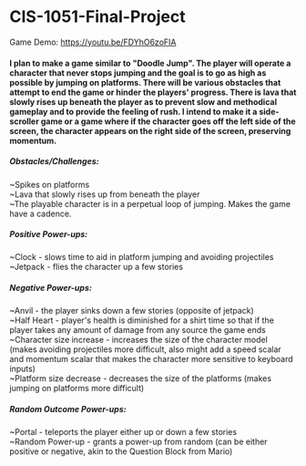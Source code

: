 # CIS-1051-Final-Project

Game Demo: https://youtu.be/FDYhO6zoFIA

#### I plan to make a game similar to "Doodle Jump". The player will operate a character that never stops jumping and the goal is to go as high as possible by jumping on platforms. There will be various obstacles that attempt to end the game or hinder the players' progress. There is lava that slowly rises up beneath the player as to prevent slow and methodical gameplay and to provide the feeling of rush. I intend to make it a side-scroller game or a game where if the character goes off the left side of the screen, the character appears on the right side of the screen, preserving momentum.

##### Obstacles/Challenges:
~Spikes on platforms  
~Lava that slowly rises up from beneath the player  
~The playable character is in a perpetual loop of jumping. Makes the game have a cadence.  

##### Positive Power-ups:
~Clock - slows time to aid in platform jumping and avoiding projectiles  
~Jetpack - flies the character up a few stories  

##### Negative Power-ups:
~Anvil - the player sinks down a few stories (opposite of jetpack)  
~Half Heart - player's health is diminished for a shirt time so that if the player takes any amount of damage from any source the game ends  
~Character size increase - increases the size of the character model (makes avoiding projectiles more difficult, also might add a speed scalar and momentum scalar that makes the character more sensitive to keyboard inputs)  
~Platform size decrease - decreases the size of the platforms (makes jumping on platforms more difficult)  

##### Random Outcome Power-ups:
~Portal - teleports the player either up or down a few stories  
~Random Power-up - grants a power-up from random (can be either positive or negative, akin to the Question Block from Mario)  

